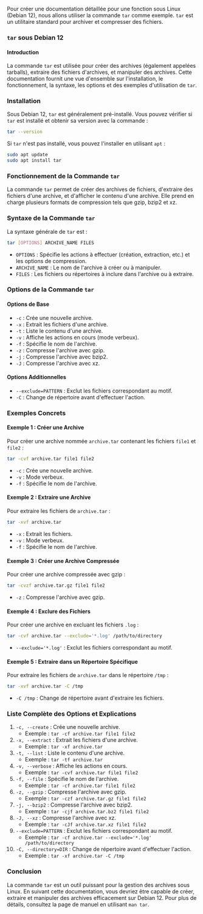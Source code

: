 Pour créer une documentation détaillée pour une fonction sous Linux (Debian 12), nous allons utiliser la commande `tar` comme exemple. `tar` est un utilitaire standard pour archiver et compresser des fichiers.

### `tar` sous Debian 12

#### Introduction

La commande `tar` est utilisée pour créer des archives (également appelées tarballs), extraire des fichiers d'archives, et manipuler des archives. Cette documentation fournit une vue d'ensemble sur l'installation, le fonctionnement, la syntaxe, les options et des exemples d'utilisation de `tar`.

### Installation

Sous Debian 12, `tar` est généralement pré-installé. Vous pouvez vérifier si `tar` est installé et obtenir sa version avec la commande :

```bash
tar --version
```

Si `tar` n'est pas installé, vous pouvez l'installer en utilisant `apt` :

```bash
sudo apt update
sudo apt install tar
```

### Fonctionnement de la Commande `tar`

La commande `tar` permet de créer des archives de fichiers, d'extraire des fichiers d'une archive, et d'afficher le contenu d'une archive. Elle prend en charge plusieurs formats de compression tels que gzip, bzip2 et xz.

### Syntaxe de la Commande `tar`

La syntaxe générale de `tar` est :

```bash
tar [OPTIONS] ARCHIVE_NAME FILES
```

- `OPTIONS` : Spécifie les actions à effectuer (création, extraction, etc.) et les options de compression.
- `ARCHIVE_NAME` : Le nom de l'archive à créer ou à manipuler.
- `FILES` : Les fichiers ou répertoires à inclure dans l'archive ou à extraire.

### Options de la Commande `tar`

#### Options de Base

- `-c` : Crée une nouvelle archive.
- `-x` : Extrait les fichiers d'une archive.
- `-t` : Liste le contenu d'une archive.
- `-v` : Affiche les actions en cours (mode verbeux).
- `-f` : Spécifie le nom de l'archive.
- `-z` : Compresse l'archive avec gzip.
- `-j` : Compresse l'archive avec bzip2.
- `-J` : Compresse l'archive avec xz.

#### Options Additionnelles

- `--exclude=PATTERN` : Exclut les fichiers correspondant au motif.
- `-C` : Change de répertoire avant d'effectuer l'action.

### Exemples Concrets

#### Exemple 1 : Créer une Archive

Pour créer une archive nommée `archive.tar` contenant les fichiers `file1` et `file2` :

```bash
tar -cvf archive.tar file1 file2
```

- `-c` : Crée une nouvelle archive.
- `-v` : Mode verbeux.
- `-f` : Spécifie le nom de l'archive.

#### Exemple 2 : Extraire une Archive

Pour extraire les fichiers de `archive.tar` :

```bash
tar -xvf archive.tar
```

- `-x` : Extrait les fichiers.
- `-v` : Mode verbeux.
- `-f` : Spécifie le nom de l'archive.

#### Exemple 3 : Créer une Archive Compressée

Pour créer une archive compressée avec gzip :

```bash
tar -cvzf archive.tar.gz file1 file2
```

- `-z` : Compresse l'archive avec gzip.

#### Exemple 4 : Exclure des Fichiers

Pour créer une archive en excluant les fichiers `.log` :

```bash
tar -cvf archive.tar --exclude='*.log' /path/to/directory
```

- `--exclude='*.log'` : Exclut les fichiers correspondant au motif.

#### Exemple 5 : Extraire dans un Répertoire Spécifique

Pour extraire les fichiers de `archive.tar` dans le répertoire `/tmp` :

```bash
tar -xvf archive.tar -C /tmp
```

- `-C /tmp` : Change de répertoire avant d'extraire les fichiers.

### Liste Complète des Options et Explications

1. `-c, --create` : Crée une nouvelle archive.
   - Exemple : `tar -cf archive.tar file1 file2`
2. `-x, --extract` : Extrait les fichiers d'une archive.
   - Exemple : `tar -xf archive.tar`
3. `-t, --list` : Liste le contenu d'une archive.
   - Exemple : `tar -tf archive.tar`
4. `-v, --verbose` : Affiche les actions en cours.
   - Exemple : `tar -cvf archive.tar file1 file2`
5. `-f, --file` : Spécifie le nom de l'archive.
   - Exemple : `tar -cf archive.tar file1 file2`
6. `-z, --gzip` : Compresse l'archive avec gzip.
   - Exemple : `tar -czf archive.tar.gz file1 file2`
7. `-j, --bzip2` : Compresse l'archive avec bzip2.
   - Exemple : `tar -cjf archive.tar.bz2 file1 file2`
8. `-J, --xz` : Compresse l'archive avec xz.
   - Exemple : `tar -cJf archive.tar.xz file1 file2`
9. `--exclude=PATTERN` : Exclut les fichiers correspondant au motif.
   - Exemple : `tar -cf archive.tar --exclude='*.log' /path/to/directory`
10. `-C, --directory=DIR` : Change de répertoire avant d'effectuer l'action.
    - Exemple : `tar -xf archive.tar -C /tmp`

### Conclusion

La commande `tar` est un outil puissant pour la gestion des archives sous Linux. En suivant cette documentation, vous devriez être capable de créer, extraire et manipuler des archives efficacement sur Debian 12. Pour plus de détails, consultez la page de manuel en utilisant `man tar`.